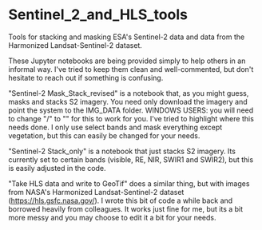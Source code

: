 # Sentinel_2_and_HLS_tools
Tools for stacking and masking ESA's Sentinel-2 data and data from the Harmonized Landsat-Sentinel-2 dataset.

These Jupyter notebooks are being provided simply to help others in an informal way.  I've tried to keep them clean and well-commented, but don't hesitate to reach out if something is confusing. 

"Sentinel-2 Mask_Stack_revised" is a notebook that, as you might guess, masks and stacks S2 imagery. You need only download the imagery and point the system to the IMG_DATA folder.  WINDOWS USERS: you will need to change "/" to "\" for this to work for you.  I've tried to highlight where this needs done.  I only use select bands and mask everything except vegetation, but this can easily be changed for your needs.

"Sentinel-2 Stack_only" is a notebook that just stacks S2 imagery. Its currently set to certain bands (visible, RE, NIR, SWIR1 and SWIR2), but this is easily adjusted in the code.

"Take HLS data and write to GeoTif" does a similar thing, but with images from NASA's Harmonized Landsat-Sentinel-2 dataset (https://hls.gsfc.nasa.gov/). I wrote this bit of code a while back and borrowed heavily from colleagues. It works just fine for me, but its a bit more messy and you may choose to edit it a bit for your needs.  
